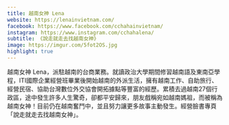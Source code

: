 ```yaml
---
title: 越南女神 Lena
website: https://lenainvietnam.com/
facebook: https://www.facebook.com/cchahainvietnam/
instagram: https://www.instagram.com/cchahalena/
subtitle: 《說走就走去找越南女神》
image: https://imgur.com/5fot2OS.jpg
highlight: true
---
```


越南女神 Lena，派駐越南的台商業務。就讀政治大學期間修習越南語及東南亞學程，ITI國際企業經營班畢業後開始越南的外派生活，擁有越南工作、自助旅行、經營民宿、協助台灣數位外交協會開拓據點等豐富的經歷。累積去過越南27個行政區，途中發生許多人生驚奇，卻都平安歸來，朋友戲稱宛如越南媽祖，而被稱為越南女神！目前仍在越南奮鬥中，並且努力讓更多故事主動發生。經營臉書專頁「說走就走去找越南女神」。